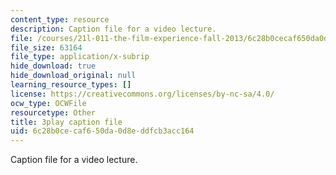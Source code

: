 ```yaml
---
content_type: resource
description: Caption file for a video lecture.
file: /courses/21l-011-the-film-experience-fall-2013/6c28b0cecaf650da0d8eddfcb3acc164_lbtrbE_kK_Q.srt
file_size: 63164
file_type: application/x-subrip
hide_download: true
hide_download_original: null
learning_resource_types: []
license: https://creativecommons.org/licenses/by-nc-sa/4.0/
ocw_type: OCWFile
resourcetype: Other
title: 3play caption file
uid: 6c28b0ce-caf6-50da-0d8e-ddfcb3acc164
---
```

Caption file for a video lecture.